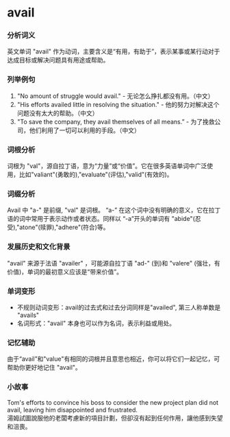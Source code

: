 # avail

### 分析词义

  

英文单词 "avail" 作为动词，主要含义是“有用，有助于”，表示某事或某行动对于达成目标或解决问题具有用途或帮助。

  

### 列举例句

  

1.  "No amount of struggle would avail." - 无论怎么挣扎都没有用。（中文）
2.  "His efforts availed little in resolving the situation." - 他的努力对解决这个问题没有太大的帮助。（中文）
3.  "To save the company, they avail themselves of all means.” - 为了挽救公司，他们利用了一切可以利用的手段。（中文）

  

### 词根分析

  

词根为 "val"，源自拉丁语，意为“力量”或“价值”。它在很多英语单词中广泛使用，比如"valiant"(勇敢的),"evaluate"(评估),"valid"(有效的)。

  

### 词缀分析

  

Avail 中 "a-" 是前缀, "val" 是词根。 “a-” 在这个词中没有明确的意义，它在拉丁语的词中常用于表示动作或者状态。同样以 “-a”开头的单词有 "abide"(忍受),"atone"(赎罪),"adhere"(符合)等。

  

### 发展历史和文化背景

  

"avail" 来源于法语 "availer" ，可能源自拉丁语 "ad-" (到)和 "valere" (强壮，有价值)，单词的最初意义应该是“带来价值”。

  

### 单词变形

  

*   不规则动词变形：avail的过去式和过去分词同样是"availed", 第三人称单数是 "avails"
*   名词形式："avail" 本身也可以作为名词，表示利益或用处。

  

### 记忆辅助

  

由于“avail”和"value"有相同的词根并且意思也相近，你可以将它们一起记忆，可帮助你更好地记住 "avail"。

  

### 小故事

  

Tom's efforts to convince his boss to consider the new project plan did not avail, leaving him disappointed and frustrated.  
湯姆試圖說服他的老闆考慮新的項目計劃，但卻沒有起到任何作用，讓他感到失望和沮喪。
